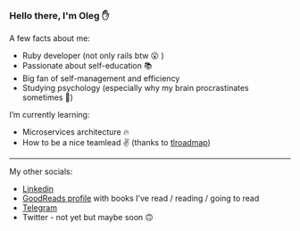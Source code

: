 ### Hello there, I'm Oleg ✋

A few facts about me:
- Ruby developer (not only rails btw :open_mouth: )
- Passionate about self-education :books:
- Big fan of self-management and efficiency
- Studying psychology (especially why my brain procrastinates sometimes 🤷)


I’m currently learning:
- Microservices architecture 🔥
- How to be a nice teamlead :v: (thanks to [tlroadmap](https://github.com/tlbootcamp/tlroadmap))

---
My other socials:
- [Linkedin](https://www.linkedin.com/in/koilas/)
- [GoodReads profile](https://www.goodreads.com/user/show/99827775-oleg-tolmashov) with books I've read / reading / going to read
- [Telegram](https://t.me/koilas)
- Twitter - not yet but maybe soon 🙃
